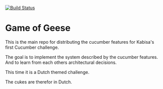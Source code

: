 [![Build
Status](https://travis-ci.org/matthijsgroen/game-of-geese.svg)](https://travis-ci.org/matthijsgroen/game-of-geese)

Game of Geese
=============

This is the main repo for distributing the cucumber features for
Kabisa's first Cucumber challenge.

The goal is to implement the system described by the cucumber features.
And to learn from each others architectural decisions.

This time it is a Dutch themed challenge.

The cukes are therefor in Dutch.
